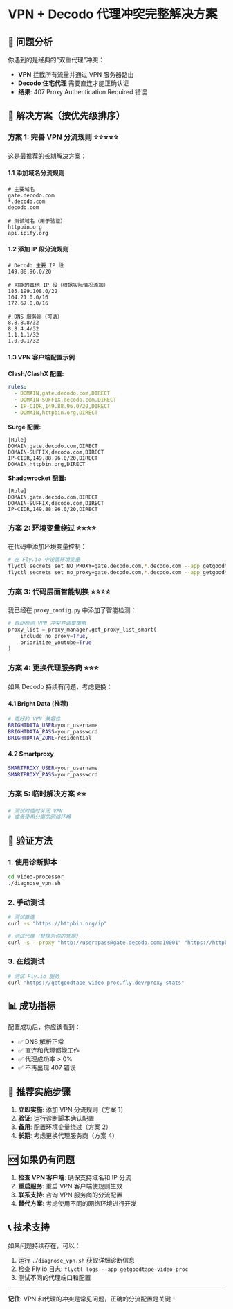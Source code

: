 # VPN + Decodo 代理冲突完整解决方案

## 🎯 问题分析

你遇到的是经典的"双重代理"冲突：

- **VPN** 拦截所有流量并通过 VPN 服务器路由
- **Decodo 住宅代理** 需要直连才能正确认证
- **结果**: 407 Proxy Authentication Required 错误

## 🔧 解决方案（按优先级排序）

### 方案 1: 完善 VPN 分流规则 ⭐⭐⭐⭐⭐

这是最推荐的长期解决方案：

#### 1.1 添加域名分流规则

```
# 主要域名
gate.decodo.com
*.decodo.com
decodo.com

# 测试域名（用于验证）
httpbin.org
api.ipify.org
```

#### 1.2 添加 IP 段分流规则

```
# Decodo 主要 IP 段
149.88.96.0/20

# 可能的其他 IP 段（根据实际情况添加）
185.199.108.0/22
104.21.0.0/16
172.67.0.0/16

# DNS 服务器（可选）
8.8.8.8/32
8.8.4.4/32
1.1.1.1/32
1.0.0.1/32
```

#### 1.3 VPN 客户端配置示例

**Clash/ClashX 配置:**

```yaml
rules:
  - DOMAIN,gate.decodo.com,DIRECT
  - DOMAIN-SUFFIX,decodo.com,DIRECT
  - IP-CIDR,149.88.96.0/20,DIRECT
  - DOMAIN,httpbin.org,DIRECT
```

**Surge 配置:**

```
[Rule]
DOMAIN,gate.decodo.com,DIRECT
DOMAIN-SUFFIX,decodo.com,DIRECT
IP-CIDR,149.88.96.0/20,DIRECT
DOMAIN,httpbin.org,DIRECT
```

**Shadowrocket 配置:**

```
[Rule]
DOMAIN,gate.decodo.com,DIRECT
DOMAIN-SUFFIX,decodo.com,DIRECT
IP-CIDR,149.88.96.0/20,DIRECT
```

### 方案 2: 环境变量绕过 ⭐⭐⭐⭐

在代码中添加环境变量控制：

```bash
# 在 Fly.io 中设置环境变量
flyctl secrets set NO_PROXY=gate.decodo.com,*.decodo.com --app getgoodtape-video-proc
flyctl secrets set no_proxy=gate.decodo.com,*.decodo.com --app getgoodtape-video-proc
```

### 方案 3: 代码层面智能切换 ⭐⭐⭐⭐

我已经在 `proxy_config.py` 中添加了智能检测：

```python
# 自动检测 VPN 冲突并调整策略
proxy_list = proxy_manager.get_proxy_list_smart(
    include_no_proxy=True,
    prioritize_youtube=True
)
```

### 方案 4: 更换代理服务商 ⭐⭐⭐

如果 Decodo 持续有问题，考虑更换：

#### 4.1 Bright Data (推荐)

```bash
# 更好的 VPN 兼容性
BRIGHTDATA_USER=your_username
BRIGHTDATA_PASS=your_password
BRIGHTDATA_ZONE=residential
```

#### 4.2 Smartproxy

```bash
SMARTPROXY_USER=your_username
SMARTPROXY_PASS=your_password
```

### 方案 5: 临时解决方案 ⭐⭐

```bash
# 测试时临时关闭 VPN
# 或者使用分离的网络环境
```

## 🧪 验证方法

### 1. 使用诊断脚本

```bash
cd video-processor
./diagnose_vpn.sh
```

### 2. 手动测试

```bash
# 测试直连
curl -s "https://httpbin.org/ip"

# 测试代理（替换为你的凭据）
curl -s --proxy "http://user:pass@gate.decodo.com:10001" "https://httpbin.org/ip"
```

### 3. 在线测试

```bash
# 测试 Fly.io 服务
curl "https://getgoodtape-video-proc.fly.dev/proxy-stats"
```

## 📊 成功指标

配置成功后，你应该看到：

- ✅ DNS 解析正常
- ✅ 直连和代理都能工作
- ✅ 代理成功率 > 0%
- ✅ 不再出现 407 错误

## 🚀 推荐实施步骤

1. **立即实施**: 添加 VPN 分流规则（方案 1）
2. **验证**: 运行诊断脚本确认配置
3. **备用**: 配置环境变量绕过（方案 2）
4. **长期**: 考虑更换代理服务商（方案 4）

## 🆘 如果仍有问题

1. **检查 VPN 客户端**: 确保支持域名和 IP 分流
2. **重启服务**: 重启 VPN 客户端使规则生效
3. **联系支持**: 咨询 VPN 服务商的分流配置
4. **替代方案**: 考虑使用不同的网络环境进行开发

## 📞 技术支持

如果问题持续存在，可以：

1. 运行 `./diagnose_vpn.sh` 获取详细诊断信息
2. 检查 Fly.io 日志: `flyctl logs --app getgoodtape-video-proc`
3. 测试不同的代理端口和配置

---

**记住**: VPN 和代理的冲突是常见问题，正确的分流配置是关键！
